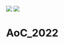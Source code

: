 ![](https://img.shields.io/badge/day%20📅-7-blue) ![](https://img.shields.io/badge/stars%20⭐-10-yellow)
# AoC_2022